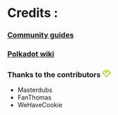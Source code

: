 # Credits :

### [Community guides](https://community.pirl.io)
### [Polkadot wiki ](https://wiki.polkadot.network/)

### Thanks to the contributors <img src="../media/PirlHeart.png" width="20"/>
- Masterdubs
- FanThomas
- WeHaveCookie